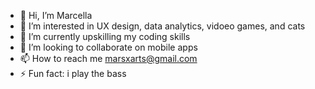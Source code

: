 - 👋 Hi, I’m Marcella
- 👀 I’m interested in UX design, data analytics, vidoeo games, and cats 
- 🌱 I’m currently upskilling my coding skills 
- 💞️ I’m looking to collaborate on mobile apps 
- 📫 How to reach me marsxarts@gmail.com
- ⚡ Fun fact: i play the bass 

<!---
marsxarts/marsxarts is a ✨ special ✨ repository because its `README.md` (this file) appears on your GitHub profile.
You can click the Preview link to take a look at your changes.
--->
